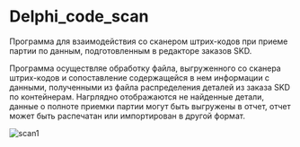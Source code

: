 # Delphi_code_scan
Программа для взаимодействия со сканером штрих-кодов при приеме партии по данным, подготовленным в редакторе заказов SKD.

Программа осуществляе обработку файла, выгруженного со сканера штрих-кодов и сопоставление содержащейся в нем информации с данными, полученными из файла распределения деталей из заказа SKD по контейнерам.
Нагрлядно отображаются не найденные детали, данные о полноте приемки партии могут быть выгружены в отчет, отчет может быть распечатан или импортирован в другой формат.

![scan1](https://github.com/shagi80/Delphi_code_scan/assets/114309458/69825c0d-e6e8-49d8-8c59-35ca925c3d76)
